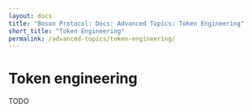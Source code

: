 ```yaml
---
layout: docs
title: "Boson Protocol: Docs: Advanced Topics: Token Engineering"
short_title: "Token Engineering"
permalink: /advanced-topics/token-engineering/
---
```


# Token engineering

TODO
